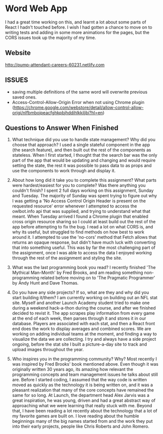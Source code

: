 # Word Web App

I had a great time working on this, and learnt a lot about some parts of React I hadn't touched before. I wish I had gotten a chance to move on to writing tests and adding in some more animations for the pages, but the CORS issues took up the majority of my time.

## Website
http://pump-attendant-careers-60231.netlify.com

## ISSUES
* saving multiple definitions of the same word will overwrite previous saved ones.
* Access-Control-Allow-Origin Error when not using Chrome plugin (https://chrome.google.com/webstore/detail/allow-control-allow-origi/nlfbmbojpeacfghkpbjhddihlkkiljbi?hl=en)

## Questions to Answer When Finished
1. What technique did you use to handle state management? Why did you choose that approach?
I used a single stateful component in the app (the search feature), and then built out the rest of the components as stateless. When I first started, I thought that the search bar was the only part of the app that would be updating and changing and would require setting the state, the rest it was possible to pass data to as props and use the components to work through and display it.

2. About how long did it take you to complete this assignment? What parts were hardest/easiest for you to complete? Was there anything you couldn't finish?
I spent 2 full days working on this assignment, Sunday and Tuesday. The majority of Sunday was spent trying to figure out why I was getting a 'No Access Control Origin Header is present on the requested resource' error whenever I attempted to access the owlbot.info api that was supplied, and trying to understand what that meant. When Tuesday arrived I found a Chrome plugin that enabled cross origin resource sharing so I could at least build out the rest of the app before attempting to fix the bug. I read a lot on what CORS is, and why its useful, but struggled to find methods on how best to work around it. I attempted to use the 'no-cors' method that Fetch allows that returns an opaque response, but didn't have much luck with converting that into something useful. This was by far the most challenging part of the assignment, once I was able to access the data I enjoyed working through the rest of the assignment and styling the site.

3. What was the last programming book you read?
I recently finished 'The Mythical Man-Month' by Fred Brooks, and am reading something non-programming related before moving on to 'The Pragmatic Programmer' by Andy Hunt and Dave Thomas.

4. Do you have any side projects? If so, what are they and why did you start building it/them?
I am currently working on building out an NFL stat site. Myself and another Launch Academy student tried to make one during a weekend hack-a-thon during the course, and after we finished decided to revist it. The app scrapes play information from every game at the end of each week, then parses through it and stores it in our database. Players are associated with each stat, and then a React front end does the work to display averages and combined scores. We are working on adding individual teams at the moment, and finding a way to visualize the data we are collecting. I try and always have a side project ongoing, before the stat site I built a picture-a-day site to track and upload images throughout the year.

5. Who inspires you in the programming community? Why?
Most recently I was inspired by Fred Brooks' book mentioned above. Even though it was originally written 30 years ago, its amazing how relevant the programming concepts and team management issues he talks about still are. Before I started coding, I assumed that the way code is written moved as quickly as the technology it is being written on, and it was a pleasant realization that many of the core concepts have remained the same for so long. At Launch, the department head Alex Jarvis was a great inspiration, he was young, driven and had a great abstract way of approaching what we were learning that really stuck with me. Beyond that, I have been reading a lot recently about the technology that a lot of my favorite games are built on. I love reading about the humble beginnings many of the big names started from and the work they put into their early projects, people like Chris Roberts and John Romero.

